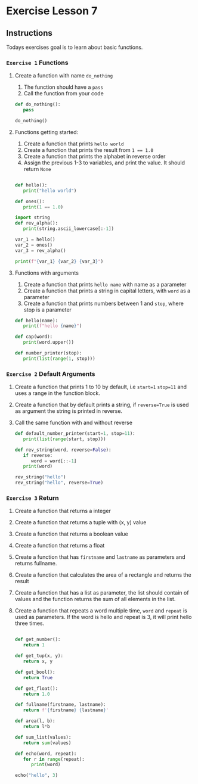 # Exercise Lesson 7

## Instructions

Todays exercises goal is to learn about basic functions.

### `Exercise 1` Functions

1. Create a function with name `do_nothing`
   1. The function should have a `pass`
   2. Call the function from your code

   ```Python
   def do_nothing():
      pass

   do_nothing() 
   ```

2. Functions getting started:
   1. Create a function that prints `hello world`
   2. Create a function that prints the result from `1 == 1.0`
   3. Create a function that prints the alphabet in reverse order
   4. Assign the previous 1-3 to variables, and print the value. It should return `None`

   ```Python
   
   def hello():
      print("hello world")
   
   def ones():
      print(1 == 1.0)

   import string
   def rev_alpha():
      print(string.ascii_lowercase[:-1])

   var_1 = hello()
   var_2 = ones()
   var_3 = rev_alpha()

   print(f"{var_1} {var_2} {var_3}")

   ```

3. Functions with arguments
   1. Create a function that prints `hello name` with name as a parameter
   2. Create a function that prints a string in capital letters, with `word` as a parameter
   3. Create a function that prints numbers between 1 and `stop`, where stop is a parameter

   ```Python
   def hello(name):
      print(f"hello {name}")

   def cap(word):
      print(word.upper())

   def number_printer(stop):
      print(list(range(1, stop)))

   ```

### `Exercise 2` Default Arguments

1. Create a function that prints 1 to 10 by default, i.e `start=1` `stop=11` and uses a range in the function block.
2. Create a function that by default prints a string, if `reverse=True` is used as argument the string is printed in reverse.
3. Call the same function with and without reverse

   ```Python
   def default_number_printer(start=1, stop=11):
      print(list(range(start, stop)))

   def rev_string(word, reverse=False):
      if reverse:
         word = word[::-1]
      print(word)

   rev_string("hello")
   rev_string("hello", reverse=True)

   ```

### `Exercise 3` Return

1. Create a function that returns a integer
2. Create a function that returns a tuple with (x, y) value
3. Create a function that returns a boolean value
4. Create a function that returns a float
5. Create a function that has `firstname` and `lastname` as parameters and returns fullname.
6. Create a function that calculates the area of a rectangle and returns the result
7. Create a function that has a list as parameter, the list should contain of values and the function returns the sum of all elements in the list.
8. Create a function that repeats a word multiple time, `word` and `repeat` is used as parameters. If the word is hello and repeat is 3, it will print hello three times.

   ```Python

   def get_number():
      return 1
   
   def get_tup(x, y):
      return x, y

   def get_bool():
      return True

   def get_float():
      return 1.0

   def fullname(firstname, lastname):
      return f'{firstname} {lastname}'

   def area(l, b):
      return l*b

   def sum_list(values):
      return sum(values)

   def echo(word, repeat):
      for r in range(repeat):
         print(word)

   echo("hello", 3)

   ```

